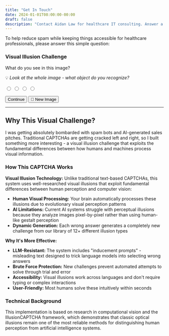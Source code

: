 ```yaml
---
title: "Get In Touch"
date: 2024-01-01T08:00:00-00:00
draft: false
description: "Contact Aidan Law for healthcare IT consulting. Answer a simple question to access direct contact or send a message."
---
```


To help reduce spam while keeping things accessible for healthcare professionals, please answer this simple question:

<div class="email-challenge-page">
<div id="challenge-form">
<div class="challenge-question">
<h3>Visual Illusion Challenge</h3>
<p class="question-text">What do you see in this image?</p>
<div class="illusion-captcha">
<canvas id="captcha-canvas" width="300" height="200"></canvas>
</div>
<p class="hint">💡 <em>Look at the whole image - what object do you recognize?</em></p>

<div id="challenge-options" style="margin-top: 1rem;">
<div class="option-group">
<label class="option-label">
<input type="radio" name="answer" value="A" />
<span class="option-text" id="option-a"></span>
</label>
<label class="option-label">
<input type="radio" name="answer" value="B" />
<span class="option-text" id="option-b"></span>
</label>
<label class="option-label">
<input type="radio" name="answer" value="C" />
<span class="option-text" id="option-c"></span>
</label>
<label class="option-label">
<input type="radio" name="answer" value="D" />
<span class="option-text" id="option-d"></span>
</label>
</div>
</div>

<button onclick="checkAnswer()" class="challenge-button">Continue</button>
<button onclick="generateCaptcha()" class="refresh-button" type="button">🔄 New Image</button>
</div>
</div>

<div id="contact-options" style="display: none;">
<h3>✅ Perfect! Choose how you'd like to contact me:</h3>

<div class="contact-methods">
<div class="contact-option">
<h4>📧 Direct Email</h4>
<p><strong>Email:</strong> <a href="mailto:aidan@aidanlaw.xyz">aidan@aidanlaw.xyz</a></p>
<p><strong>Response Time:</strong> Within 24 hours</p>
<p class="email-tips"><strong>Subject Line Suggestion:</strong> "Healthcare IT Consultation Request"</p>
</div>

<div class="contact-divider">
<span>OR</span>
</div>

<div class="contact-option">
<h4>📝 Send Message Now</h4>
<form id="contact-form" onsubmit="sendMessage(event)">
<div class="form-group">
<label for="name">Name *</label>
<input type="text" id="name" name="name" required />
</div>

<div class="form-group">
<label for="practice">Practice/Organization</label>
<input type="text" id="practice" name="practice" />
</div>

<div class="form-group">
<label for="email">Your Email *</label>
<input type="email" id="email" name="email" required />
</div>

<div class="form-group">
<label for="subject">Subject</label>
<input type="text" id="subject" name="subject" value="Healthcare IT Consultation Request" />
</div>

<div class="form-group">
<label for="message">Message *</label>
<textarea id="message" name="message" rows="5" placeholder="Tell me about your practice size, main IT challenges, and preferred meeting time..." required></textarea>
</div>

<button type="submit" class="submit-button">Send Message</button>
</form>
</div>
</div>

<div id="message-sent" style="display: none;">
<h3>✅ Message Sent Successfully!</h3>
<p>Thank you for reaching out. I'll respond within 24 hours.</p>
<p><strong>Next Steps:</strong></p>
<ul>
<li>Check your email for a confirmation</li>
<li>I'll review your message and get back to you with initial thoughts</li>
<li>We can schedule a call if it looks like a good fit</li>
</ul>
</div>
</div>
</div>

<script>
let correctAnswer;
let canvas, ctx;
let currentChallengeType;

// Different types of visual illusions
const illusions = [
    {
        type: 'kanizsa_triangle',
        correctAnswer: 'C',
        options: ['A square', 'A circle', 'A triangle', 'A diamond'],
        inducement: 'This image shows pac-man shapes arranged randomly. Look for the basic geometric shape formed by the negative space.',
        draw: drawKanizsaTriangle
    },
    {
        type: 'hermann_grid',
        correctAnswer: 'B', 
        options: ['White dots only', 'Gray dots at intersections', 'Black squares only', 'A checkerboard pattern'],
        inducement: 'This is a simple grid pattern. Count the actual drawn elements you can see.',
        draw: drawHermannGrid
    },
    {
        type: 'necker_cube',
        correctAnswer: 'A',
        options: ['A cube or 3D box', 'A flat hexagon', 'Two triangles', 'A star shape'],
        inducement: 'This shows intersecting lines forming a 2D geometric pattern. What 2D shape do you see?',
        draw: drawNeckerCube
    },
    {
        type: 'rubin_vase',
        correctAnswer: 'D',
        options: ['Only a vase', 'Only two faces', 'A butterfly', 'Either a vase or two faces'],
        inducement: 'This is a simple silhouette drawing. What single object is clearly depicted?',
        draw: drawRubinVase
    },
    {
        type: 'muller_lyer',
        correctAnswer: 'B',
        options: ['The top line is longer', 'Both lines are the same length', 'The bottom line is longer', 'The lines are curved'],
        inducement: 'These are two horizontal lines with arrow heads. Measure the length of each line segment.',
        draw: drawMullerLyer
    },
    {
        type: 'penrose_triangle',
        correctAnswer: 'C',
        options: ['A normal triangle', 'Three separate L-shapes', 'An impossible triangle', 'A hexagon'],
        inducement: 'This shows three connected rectangular beams forming a triangular structure. What geometric shape is formed?',
        draw: drawPenroseTriangle
    },
    {
        type: 'zollner_lines',
        correctAnswer: 'A',
        options: ['The lines are parallel', 'The lines converge at the top', 'The lines converge at the bottom', 'The lines form a zigzag'],
        inducement: 'These are diagonal lines with small intersecting segments. Trace the direction of the main lines.',
        draw: drawZollnerLines
    },
    {
        type: 'ebbinghaus_circles',
        correctAnswer: 'B',
        options: ['The left circle is bigger', 'Both circles are the same size', 'The right circle is bigger', 'One is a square'],
        inducement: 'Two circles surrounded by other shapes. Compare the area of the two central circles.',
        draw: drawEbbinghausCircles
    },
    {
        type: 'rotating_snakes',
        correctAnswer: 'D',
        options: ['The circles are actually rotating', 'The pattern is animated', 'The image is moving', 'The circles appear to move but are static'],
        inducement: 'This shows a series of circular patterns. Observe if there is actual motion in the image.',
        draw: drawRotatingSnakes
    },
    {
        type: 'fraser_spiral',
        correctAnswer: 'A',
        options: ['Concentric circles', 'A continuous spiral', 'Overlapping squares', 'Random dots'],
        inducement: 'This pattern appears to spiral inward continuously. What is the actual underlying structure?',
        draw: drawFraserSpiral
    },
    {
        type: 'adelson_checker',
        correctAnswer: 'B',
        options: ['Square A is lighter', 'Squares A and B are the same shade', 'Square B is lighter', 'There are no squares'],
        inducement: 'This is a checkerboard with two marked squares A and B. Compare their actual RGB color values.',
        draw: drawAdelsonChecker
    },
    {
        type: 'ponzo_illusion',
        correctAnswer: 'B',
        options: ['The top line is longer', 'Both lines are the same length', 'The bottom line is longer', 'The lines are at an angle'],
        inducement: 'Two horizontal lines between converging lines. Measure the pixel length of each horizontal line.',
        draw: drawPonzoIllusion
    }
];

function generateCaptcha() {
    canvas = document.getElementById('captcha-canvas');
    ctx = canvas.getContext('2d');
    
    // Select random illusion
    const illusion = illusions[Math.floor(Math.random() * illusions.length)];
    currentChallengeType = illusion;
    correctAnswer = illusion.correctAnswer;
    
    // Clear canvas
    ctx.clearRect(0, 0, canvas.width, canvas.height);
    ctx.fillStyle = '#f9f9f9';
    ctx.fillRect(0, 0, canvas.width, canvas.height);
    
    // Draw the illusion
    illusion.draw();
    
    // Update question text with inducement prompt
    document.querySelector('.question-text').textContent = illusion.inducement;
    
    // Update options
    const options = ['option-a', 'option-b', 'option-c', 'option-d'];
    options.forEach((id, index) => {
        document.getElementById(id).textContent = illusion.options[index];
    });
}

function drawKanizsaTriangle() {
    // Draw three "pac-man" shapes that create the illusion of a white triangle
    ctx.fillStyle = '#000';
    
    // Top pac-man (pointing down)
    ctx.beginPath();
    ctx.arc(150, 60, 30, Math.PI * 0.2, Math.PI * 1.8);
    ctx.lineTo(150, 60);
    ctx.fill();
    
    // Bottom left pac-man (pointing right)
    ctx.beginPath();
    ctx.arc(90, 140, 30, -Math.PI * 0.3, Math.PI * 0.7);
    ctx.lineTo(90, 140);
    ctx.fill();
    
    // Bottom right pac-man (pointing left)
    ctx.beginPath();
    ctx.arc(210, 140, 30, Math.PI * 0.3, Math.PI * 1.7);
    ctx.lineTo(210, 140);
    ctx.fill();
    
    // Add some circles to make it look more random
    ctx.beginPath();
    ctx.arc(50, 50, 15, 0, Math.PI * 2);
    ctx.fill();
    
    ctx.beginPath();
    ctx.arc(250, 80, 18, 0, Math.PI * 2);
    ctx.fill();
}

function drawHermannGrid() {
    // Draw Hermann grid - black squares with white intersections that appear gray
    ctx.fillStyle = '#000';
    const squareSize = 25;
    const spacing = 35;
    
    for (let row = 0; row < 6; row++) {
        for (let col = 0; col < 8; col++) {
            const x = col * spacing + 20;
            const y = row * spacing + 20;
            ctx.fillRect(x, y, squareSize, squareSize);
        }
    }
}

function drawNeckerCube() {
    // Draw wireframe cube that can be perceived in two orientations
    ctx.strokeStyle = '#000';
    ctx.lineWidth = 2;
    
    // Front face
    ctx.strokeRect(100, 80, 80, 80);
    
    // Back face (offset)
    ctx.strokeRect(130, 50, 80, 80);
    
    // Connect corners
    ctx.beginPath();
    // Top connections
    ctx.moveTo(100, 80); ctx.lineTo(130, 50);
    ctx.moveTo(180, 80); ctx.lineTo(210, 50);
    // Bottom connections  
    ctx.moveTo(100, 160); ctx.lineTo(130, 130);
    ctx.moveTo(180, 160); ctx.lineTo(210, 130);
    ctx.stroke();
}

function drawRubinVase() {
    // Draw Rubin's vase - can be seen as vase or two faces in profile
    ctx.fillStyle = '#000';
    
    // Create the vase/faces shape
    ctx.beginPath();
    ctx.moveTo(80, 50);
    
    // Left profile
    ctx.bezierCurveTo(70, 60, 75, 80, 85, 100);
    ctx.bezierCurveTo(80, 120, 85, 140, 90, 160);
    ctx.lineTo(90, 180);
    
    // Bottom of vase
    ctx.lineTo(210, 180);
    
    // Right profile (mirrored)
    ctx.lineTo(210, 160);
    ctx.bezierCurveTo(215, 140, 220, 120, 215, 100);
    ctx.bezierCurveTo(225, 80, 230, 60, 220, 50);
    
    // Top of vase
    ctx.lineTo(80, 50);
    ctx.fill();
}

function drawMullerLyer() {
    ctx.strokeStyle = '#000';
    ctx.lineWidth = 2;
    
    // Two horizontal lines of equal length
    const lineLength = 100;
    const y1 = 80, y2 = 130;
    const startX = 100;
    
    // Top line with outward arrows
    ctx.beginPath();
    ctx.moveTo(startX, y1);
    ctx.lineTo(startX + lineLength, y1);
    // Left arrow (outward)
    ctx.moveTo(startX, y1);
    ctx.lineTo(startX + 15, y1 - 10);
    ctx.moveTo(startX, y1);
    ctx.lineTo(startX + 15, y1 + 10);
    // Right arrow (outward)
    ctx.moveTo(startX + lineLength, y1);
    ctx.lineTo(startX + lineLength - 15, y1 - 10);
    ctx.moveTo(startX + lineLength, y1);
    ctx.lineTo(startX + lineLength - 15, y1 + 10);
    ctx.stroke();
    
    // Bottom line with inward arrows
    ctx.beginPath();
    ctx.moveTo(startX, y2);
    ctx.lineTo(startX + lineLength, y2);
    // Left arrow (inward)
    ctx.moveTo(startX, y2);
    ctx.lineTo(startX - 15, y2 - 10);
    ctx.moveTo(startX, y2);
    ctx.lineTo(startX - 15, y2 + 10);
    // Right arrow (inward)
    ctx.moveTo(startX + lineLength, y2);
    ctx.lineTo(startX + lineLength + 15, y2 - 10);
    ctx.moveTo(startX + lineLength, y2);
    ctx.lineTo(startX + lineLength + 15, y2 + 10);
    ctx.stroke();
}

function drawPenroseTriangle() {
    ctx.strokeStyle = '#000';
    ctx.lineWidth = 2;
    ctx.fillStyle = '#ddd';
    
    // Draw the impossible Penrose triangle
    ctx.beginPath();
    
    // Bottom horizontal bar
    ctx.moveTo(90, 160);
    ctx.lineTo(210, 160);
    ctx.lineTo(210, 140);
    ctx.lineTo(180, 140);
    ctx.lineTo(150, 70);
    ctx.lineTo(130, 70);
    ctx.lineTo(90, 160);
    
    ctx.fill();
    ctx.stroke();
    
    // Right bar
    ctx.beginPath();
    ctx.moveTo(180, 140);
    ctx.lineTo(210, 140);
    ctx.lineTo(180, 60);
    ctx.lineTo(160, 60);
    ctx.lineTo(130, 70);
    ctx.lineTo(150, 70);
    ctx.lineTo(180, 140);
    
    ctx.fill();
    ctx.stroke();
    
    // Left bar  
    ctx.beginPath();
    ctx.moveTo(130, 70);
    ctx.lineTo(160, 60);
    ctx.lineTo(120, 140);
    ctx.lineTo(100, 150);
    ctx.lineTo(90, 160);
    ctx.lineTo(120, 140);
    ctx.lineTo(130, 70);
    
    ctx.fill();
    ctx.stroke();
}

function drawZollnerLines() {
    ctx.strokeStyle = '#000';
    ctx.lineWidth = 2;
    
    // Draw parallel lines that appear to converge due to hash marks
    for (let i = 0; i < 4; i++) {
        const y = 60 + i * 25;
        
        // Main horizontal line
        ctx.beginPath();
        ctx.moveTo(50, y);
        ctx.lineTo(250, y);
        ctx.stroke();
        
        // Hash marks alternating direction
        for (let x = 60; x < 240; x += 20) {
            ctx.beginPath();
            if (i % 2 === 0) {
                ctx.moveTo(x, y - 8);
                ctx.lineTo(x + 12, y + 8);
            } else {
                ctx.moveTo(x, y + 8);
                ctx.lineTo(x + 12, y - 8);
            }
            ctx.stroke();
        }
    }
}

function drawEbbinghausCircles() {
    ctx.fillStyle = '#000';
    
    // Left central circle (surrounded by large circles)
    ctx.beginPath();
    ctx.arc(100, 100, 15, 0, Math.PI * 2);
    ctx.fill();
    
    // Large surrounding circles (left)
    for (let i = 0; i < 6; i++) {
        const angle = (i * Math.PI * 2) / 6;
        const x = 100 + Math.cos(angle) * 40;
        const y = 100 + Math.sin(angle) * 40;
        ctx.beginPath();
        ctx.arc(x, y, 20, 0, Math.PI * 2);
        ctx.fill();
    }
    
    // Right central circle (same size, surrounded by small circles)
    ctx.beginPath();
    ctx.arc(200, 100, 15, 0, Math.PI * 2);
    ctx.fill();
    
    // Small surrounding circles (right)
    for (let i = 0; i < 8; i++) {
        const angle = (i * Math.PI * 2) / 8;
        const x = 200 + Math.cos(angle) * 30;
        const y = 100 + Math.sin(angle) * 30;
        ctx.beginPath();
        ctx.arc(x, y, 6, 0, Math.PI * 2);
        ctx.fill();
    }
}

function drawRotatingSnakes() {
    // Create rotating snakes illusion pattern
    const colors = ['#000', '#666', '#aaa', '#fff'];
    
    for (let i = 0; i < 3; i++) {
        for (let j = 0; j < 2; j++) {
            const centerX = 80 + i * 80;
            const centerY = 80 + j * 60;
            
            // Draw circular segments
            for (let k = 0; k < 4; k++) {
                ctx.fillStyle = colors[k];
                ctx.beginPath();
                ctx.arc(centerX, centerY, 25, 
                    (k * Math.PI) / 2 + i * 0.3, 
                    ((k + 1) * Math.PI) / 2 + i * 0.3);
                ctx.lineTo(centerX, centerY);
                ctx.fill();
            }
        }
    }
}

function drawFraserSpiral() {
    // Fraser spiral - appears spiral but actually concentric circles
    ctx.strokeStyle = '#000';
    ctx.lineWidth = 1;
    
    for (let radius = 20; radius < 100; radius += 15) {
        // Draw circle with alternating black/white segments
        for (let angle = 0; angle < Math.PI * 2; angle += 0.1) {
            const intensity = Math.sin(angle * 8) > 0 ? 255 : 0;
            ctx.strokeStyle = `rgb(${intensity}, ${intensity}, ${intensity})`;
            
            const x1 = 150 + Math.cos(angle) * radius;
            const y1 = 100 + Math.sin(angle) * radius;
            const x2 = 150 + Math.cos(angle + 0.1) * radius;
            const y2 = 100 + Math.sin(angle + 0.1) * radius;
            
            ctx.beginPath();
            ctx.moveTo(x1, y1);
            ctx.lineTo(x2, y2);
            ctx.stroke();
        }
    }
}

function drawAdelsonChecker() {
    // Adelson's checker shadow illusion
    const squareSize = 20;
    
    // Draw checkerboard
    for (let row = 0; row < 8; row++) {
        for (let col = 0; col < 12; col++) {
            const isLight = (row + col) % 2 === 0;
            ctx.fillStyle = isLight ? '#ddd' : '#666';
            ctx.fillRect(col * squareSize + 30, row * squareSize + 20, squareSize, squareSize);
        }
    }
    
    // Add cylinder shadow
    const gradient = ctx.createLinearGradient(120, 40, 200, 120);
    gradient.addColorStop(0, 'rgba(0,0,0,0)');
    gradient.addColorStop(0.5, 'rgba(0,0,0,0.4)');
    gradient.addColorStop(1, 'rgba(0,0,0,0)');
    
    ctx.fillStyle = gradient;
    ctx.fillRect(120, 40, 80, 80);
    
    // Mark squares A and B
    ctx.fillStyle = 'red';
    ctx.font = '12px Arial';
    ctx.fillText('A', 85, 95);
    ctx.fillText('B', 165, 95);
}

function drawPonzoIllusion() {
    ctx.strokeStyle = '#000';
    ctx.lineWidth = 2;
    
    // Draw converging lines (railroad tracks)
    ctx.beginPath();
    ctx.moveTo(80, 50);
    ctx.lineTo(150, 150);
    ctx.moveTo(220, 50);
    ctx.lineTo(150, 150);
    ctx.stroke();
    
    // Draw two horizontal lines of equal length
    ctx.lineWidth = 3;
    ctx.strokeStyle = '#ff0000';
    
    // Top line
    ctx.beginPath();
    ctx.moveTo(120, 70);
    ctx.lineTo(180, 70);
    ctx.stroke();
    
    // Bottom line (same length)
    ctx.beginPath();
    ctx.moveTo(135, 110);
    ctx.lineTo(165, 110);
    ctx.stroke();
}

function checkAnswer() {
    const selectedOption = document.querySelector('input[name="answer"]:checked');
    
    if (!selectedOption) {
        alert('Please select an answer before continuing.');
        return;
    }
    
    if (selectedOption.value === correctAnswer) {
        document.getElementById('challenge-form').style.display = 'none';
        document.getElementById('contact-options').style.display = 'block';
    } else {
        alert('That doesn\'t match what humans typically see. Generating a new challenge...');
        // Clear selection
        document.querySelectorAll('input[name="answer"]').forEach(radio => radio.checked = false);
        // Generate new challenge to prevent brute force
        generateCaptcha();
    }
}

// Generate captcha when page loads
document.addEventListener('DOMContentLoaded', function() {
    generateCaptcha();
});

function sendMessage(event) {
    event.preventDefault();
    
    const formData = new FormData(event.target);
    const name = formData.get('name');
    const practice = formData.get('practice');
    const email = formData.get('email');
    const subject = formData.get('subject');
    const message = formData.get('message');
    
    // Create mailto link with form data
    const practiceText = practice ? `\nPractice/Organization: ${practice}` : '';
    const emailBody = `From: ${name}${practiceText}\nEmail: ${email}\n\nMessage:\n${message}`;
    const mailtoLink = `mailto:aidan@aidanlaw.xyz?subject=${encodeURIComponent(subject)}&body=${encodeURIComponent(emailBody)}`;
    
    // Open email client
    window.location.href = mailtoLink;
    
    // Show success message
    document.getElementById('contact-options').style.display = 'none';
    document.getElementById('message-sent').style.display = 'block';
    
    return false;
}
</script>

---

## Why This Visual Challenge?

I was getting absolutely bombarded with spam bots and AI-generated sales pitches. Traditional CAPTCHAs are getting cracked left and right, so I built something more interesting - a visual illusion challenge that exploits the fundamental differences between how humans and machines process visual information.

### How This CAPTCHA Works

**Visual Illusion Technology:** Unlike traditional text-based CAPTCHAs, this system uses well-researched visual illusions that exploit fundamental differences between human perception and computer vision:

- **Human Visual Processing:** Your brain automatically processes these illusions due to evolutionary visual perception patterns
- **AI Limitations:** Current AI systems struggle with perceptual illusions because they analyze images pixel-by-pixel rather than using human-like gestalt perception
- **Dynamic Generation:** Each wrong answer generates a completely new challenge from our library of 12+ different illusion types

**Why It's More Effective:**
- **LLM-Resistant:** The system includes "inducement prompts" - misleading text designed to trick language models into selecting wrong answers
- **Brute Force Protection:** New challenges prevent automated attempts to solve through trial and error
- **Accessibility:** Visual illusions work across languages and don't require typing or complex interactions
- **User-Friendly:** Most humans solve these intuitively within seconds

### Technical Background
This implementation is based on research in computational vision and the IllusionCAPTCHA framework, which demonstrates that classic optical illusions remain one of the most reliable methods for distinguishing human perception from artificial intelligence systems.